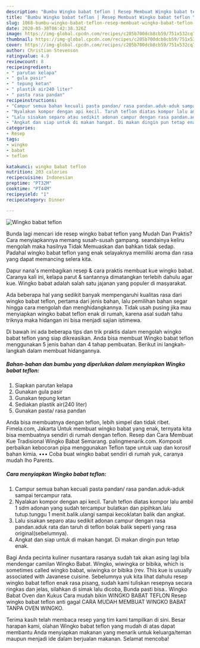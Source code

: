 ```yaml
---
description: "Bumbu Wingko babat teflon | Resep Membuat Wingko babat teflon Yang Enak Dan Mudah"
title: "Bumbu Wingko babat teflon | Resep Membuat Wingko babat teflon Yang Enak Dan Mudah"
slug: 1068-bumbu-wingko-babat-teflon-resep-membuat-wingko-babat-teflon-yang-enak-dan-mudah
date: 2020-05-30T06:42:38.326Z
image: https://img-global.cpcdn.com/recipes/c205b700dcb8cb59/751x532cq70/wingko-babat-teflon-foto-resep-utama.jpg
thumbnail: https://img-global.cpcdn.com/recipes/c205b700dcb8cb59/751x532cq70/wingko-babat-teflon-foto-resep-utama.jpg
cover: https://img-global.cpcdn.com/recipes/c205b700dcb8cb59/751x532cq70/wingko-babat-teflon-foto-resep-utama.jpg
author: Christian Stevenson
ratingvalue: 4.9
reviewcount: 8
recipeingredient:
- " parutan kelapa"
- " gula pasir"
- " tepung ketan"
- " plastik air240 liter"
- " pasta rasa pandan"
recipeinstructions:
- "Campur semua bahan kecuali pasta pandan/ rasa pandan.aduk-aduk sampai tercampur rata."
- "Nyalakan kompor dengan api kecil. Taruh teflon diatas kompor lalu ambil 1 sdm adonan yang sudah tercampur bulatkan dan pipihkan.lalu tutup.tunggu 1 menit.balik.ulangi sampai kecoklatan balik dan angkat."
- "Lalu sisakan separo atau sedikit adonan campur dengan rasa pandan.aduk rata dan taruh di teflon bolak balik seperti yang rasa original(sebelumnya)."
- "Angkat dan siap untuk di makan hangat. Di makan dingin pun tetap enak."
categories:
- Resep
tags:
- wingko
- babat
- teflon

katakunci: wingko babat teflon 
nutrition: 203 calories
recipecuisine: Indonesian
preptime: "PT32M"
cooktime: "PT44M"
recipeyield: "1"
recipecategory: Dinner

---
```



![Wingko babat teflon](https://img-global.cpcdn.com/recipes/c205b700dcb8cb59/751x532cq70/wingko-babat-teflon-foto-resep-utama.jpg)

Bunda lagi mencari ide resep wingko babat teflon yang Mudah Dan Praktis? Cara menyiapkannya memang susah-susah gampang. seandainya keliru mengolah maka hasilnya Tidak Memuaskan dan bahkan tidak sedap. Padahal wingko babat teflon yang enak selayaknya memiliki aroma dan rasa yang dapat memancing selera kita.

Dapur nana&#39;s membagikan resep &amp; cara praktis membuat kue wingko babat. Caranya kali ini, kelapa parut &amp; santannya dimatangkan terlebih dahulu agar kue. Wingko babat adalah salah satu jajanan yang populer di masyarakat.

Ada beberapa hal yang sedikit banyak mempengaruhi kualitas rasa dari wingko babat teflon, pertama dari jenis bahan, lalu pemilihan bahan segar hingga cara mengolah dan menghidangkannya. Tidak usah pusing jika mau menyiapkan wingko babat teflon enak di rumah, karena asal sudah tahu triknya maka hidangan ini bisa menjadi sajian istimewa.


Di bawah ini ada beberapa tips dan trik praktis dalam mengolah wingko babat teflon yang siap dikreasikan. Anda bisa membuat Wingko babat teflon menggunakan 5 jenis bahan dan 4 tahap pembuatan. Berikut ini langkah-langkah dalam membuat hidangannya.

<!--inarticleads1-->

##### Bahan-bahan dan bumbu yang diperlukan dalam menyiapkan Wingko babat teflon:

1. Siapkan  parutan kelapa
1. Gunakan  gula pasir
1. Gunakan  tepung ketan
1. Sediakan  plastik air(240 liter)
1. Gunakan  pasta/ rasa pandan


Anda bisa membuatnya dengan teflon, lebih simpel dan tidak ribet. Fimela.com, Jakarta Untuk membuat wingko babat yang enak, ternyata kita bisa membuatnya sendiri di rumah dengan teflon. Resep dan Cara Membuat Kue Tradisional Wingko Babat Semarang. palingmenarik.com. Komposit perbaikan kebocoran pipa menggunakan Teflon tape untuk uap dan korosif bahan kimia. ••• Coba buat wingko babat sendiri di rumah yuk, caranya mudah lho Parents. 

<!--inarticleads2-->

##### Cara menyiapkan Wingko babat teflon:

1. Campur semua bahan kecuali pasta pandan/ rasa pandan.aduk-aduk sampai tercampur rata.
1. Nyalakan kompor dengan api kecil. Taruh teflon diatas kompor lalu ambil 1 sdm adonan yang sudah tercampur bulatkan dan pipihkan.lalu tutup.tunggu 1 menit.balik.ulangi sampai kecoklatan balik dan angkat.
1. Lalu sisakan separo atau sedikit adonan campur dengan rasa pandan.aduk rata dan taruh di teflon bolak balik seperti yang rasa original(sebelumnya).
1. Angkat dan siap untuk di makan hangat. Di makan dingin pun tetap enak.


Bagi Anda pecinta kuliner nusantara rasanya sudah tak akan asing lagi bila mendengar camilan Wingko Babat. Wingko, wiwingka or bibika, which is sometimes called wingko babat, wiwingka or bibika (rev. This kue is usually associated with Javanese cuisine. Sebelumnya yuk kita lihat dahulu resep wingko babat teflon enak rasa pisang, sudah kami tuliskan resepnya secara ringkas dan jelas, silahkan di simak lalu dicoba, Bunda pasti bisa.. Wingko Babat Oven dan Kukus Cara mudah bikin WINGKO BABAT TEFLON Resep wingko babat teflon anti gagal CARA MUDAH MEMBUAT WINGKO BABAT TANPA OVEN WINGKO. 

Terima kasih telah membaca resep yang tim kami tampilkan di sini. Besar harapan kami, olahan Wingko babat teflon yang mudah di atas dapat membantu Anda menyiapkan makanan yang menarik untuk keluarga/teman maupun menjadi ide dalam berjualan makanan. Selamat mencoba!
